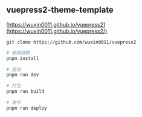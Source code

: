 

## vuepress2-theme-template


[https://wuxin0011.github.io/vuepress2](https://wuxin0011.github.io/vuepress2/)

```shell
git clone https://github.com/wuxin0011/vuepress2
```




```bash
# 安装依赖
pnpm install 

# 启动
pnpm run dev

# 打包
pnpm run build

# 发布
pnpm run deploy
```